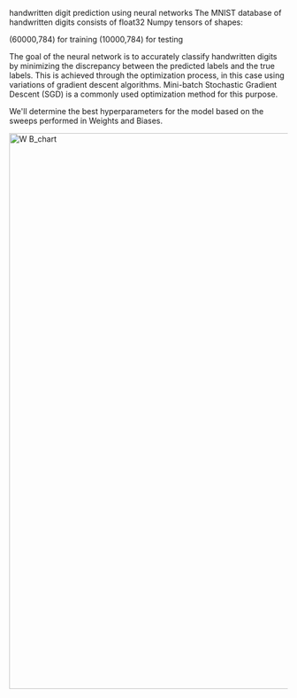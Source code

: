 handwritten digit prediction using neural networks The MNIST database of handwritten digits consists of float32 Numpy tensors of shapes:

(60000,784) for training (10000,784) for testing

The goal of the neural network is to accurately classify handwritten digits by minimizing the discrepancy between the predicted labels
and the true labels. This is achieved through the optimization process, in this case using variations of gradient descent algorithms. 
Mini-batch Stochastic Gradient Descent (SGD) is a commonly used optimization method for this purpose.

We'll determine the best hyperparameters for the model based on the sweeps performed in Weights and Biases.

<img width="1004" alt="W B_chart" src="https://github.com/lejomarin/MNIST/assets/21342132/5ac33c8f-c646-4da7-903f-a07bd4bf4898">
